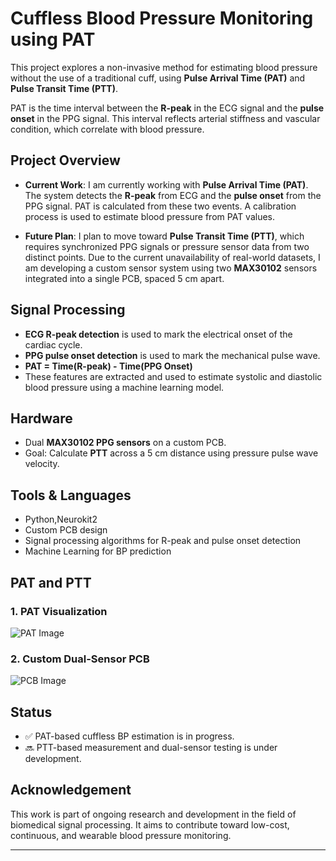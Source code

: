 # Cuffless Blood Pressure Monitoring using PAT

This project explores a non-invasive method for estimating blood pressure without the use of a traditional cuff, using **Pulse Arrival Time (PAT)** and **Pulse Transit Time (PTT)**.

PAT is the time interval between the **R-peak** in the ECG signal and the **pulse onset** in the PPG signal. This interval reflects arterial stiffness and vascular condition, which correlate with blood pressure.

## Project Overview

- **Current Work**: I am currently working with **Pulse Arrival Time (PAT)**. The system detects the **R-peak** from ECG and the **pulse onset** from the PPG signal. PAT is calculated from these two events. A calibration process is used to estimate blood pressure from PAT values.
  
- **Future Plan**: I plan to move toward **Pulse Transit Time (PTT)**, which requires synchronized PPG signals or pressure sensor data from two distinct points. Due to the current unavailability of real-world datasets, I am developing a custom sensor system using two **MAX30102** sensors integrated into a single PCB, spaced 5 cm apart.

## Signal Processing

- **ECG R-peak detection** is used to mark the electrical onset of the cardiac cycle.
- **PPG pulse onset detection** is used to mark the mechanical pulse wave.
- **PAT = Time(R-peak) - Time(PPG Onset)**
- These features are extracted and used to estimate systolic and diastolic blood pressure using a machine learning model.

## Hardware

- Dual **MAX30102 PPG sensors** on a custom PCB.
- Goal: Calculate **PTT** across a 5 cm distance using pressure pulse wave velocity.

## Tools & Languages

- Python,Neurokit2 
- Custom PCB design
- Signal processing algorithms for R-peak and pulse onset detection
- Machine Learning for BP prediction

## PAT and PTT

### 1. PAT Visualization  
![PAT Image](https://raw.githubusercontent.com/your-username/your-repo/main/Assets/PAT_Visual.png)

### 2. Custom Dual-Sensor PCB  
![PCB Image](https://raw.githubusercontent.com/your-username/your-repo/main/Assets/DualSensor_PCB.png)


## Status

- ✅ PAT-based cuffless BP estimation is in progress.
- 🔜 PTT-based measurement and dual-sensor testing is under development.

## Acknowledgement

This work is part of ongoing research and development in the field of biomedical signal processing. It aims to contribute toward low-cost, continuous, and wearable blood pressure monitoring.

---

